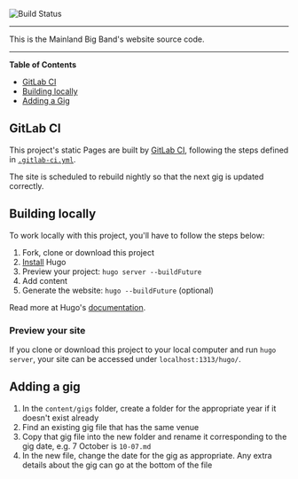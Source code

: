 ![Build Status](https://gitlab.com/pages/hugo/badges/master/build.svg)

---

This is the Mainland Big Band's website source code.

---
**Table of Contents**

- [GitLab CI](#gitlab-ci)
- [Building locally](#building-locally)
- [Adding a Gig](#adding-a-gig)

## GitLab CI

This project's static Pages are built by [GitLab CI][ci], following the steps
defined in [`.gitlab-ci.yml`](.gitlab-ci.yml).

The site is scheduled to rebuild nightly so that the next gig is updated correctly.

## Building locally

To work locally with this project, you'll have to follow the steps below:

1. Fork, clone or download this project
1. [Install][] Hugo
1. Preview your project: `hugo server --buildFuture`
1. Add content
1. Generate the website: `hugo --buildFuture` (optional)

Read more at Hugo's [documentation][].

### Preview your site

If you clone or download this project to your local computer and run `hugo server`,
your site can be accessed under `localhost:1313/hugo/`.

## Adding a gig

1. In the `content/gigs` folder, create a folder for the appropriate year if it doesn't exist already
1. Find an existing gig file that has the same venue
1. Copy that gig file into the new folder and rename it corresponding to the gig date, e.g. 7 October is `10-07.md`
1. In the new file, change the date for the gig as appropriate. Any extra details about the gig can go at the bottom of the file  

[ci]: https://about.gitlab.com/gitlab-ci/
[hugo]: https://gohugo.io
[install]: https://gohugo.io/overview/installing/
[documentation]: https://gohugo.io/overview/introduction/
[userpages]: http://doc.gitlab.com/ee/pages/README.html#user-or-group-pages
[projpages]: http://doc.gitlab.com/ee/pages/README.html#project-pages
[post]: https://about.gitlab.com/2016/04/07/gitlab-pages-setup/#custom-domains
